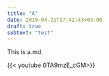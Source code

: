 ```yaml
---
title: "A"
date: 2019-04-21T17:42:43+03:00
draft: true
subtext: "test"
---
```


This is a.md

{{< youtube 0TA9mzE_cGM>}}
